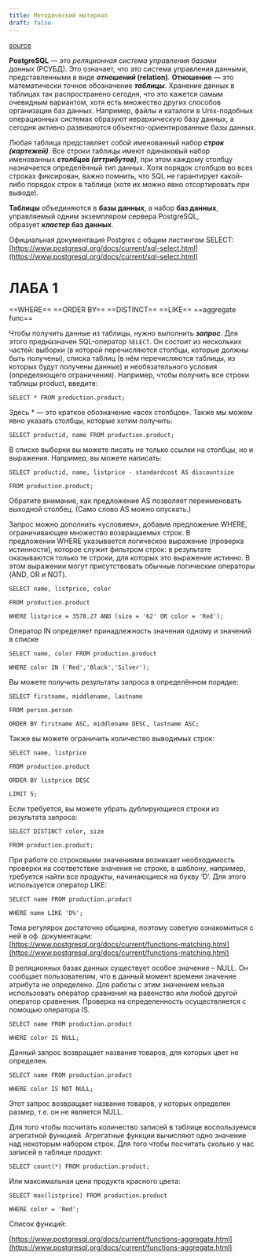 ```yaml
---
title: Методический материал
draft: false
---
```


[source](https://dbcourse.yonote.ru/share/a5c04212-5b70-4881-ad01-51ce69969820/doc/metodicheskij-material-64kPu1Lat7)

**PostgreSQL** — это _реляционная система управления базами данных_ (РСУБД). Это означает, что это система управления данными, представленными в виде **_отношений_ (relation)**. **Отношение** — это математически точное обозначение **_таблицы_**. Хранение данных в таблицах так распространено сегодня, что это кажется самым очевидным вариантом, хотя есть множество других способов организации баз данных. Например, файлы и каталоги в Unix-подобных операционных системах образуют иерархическую базу данных, а сегодня активно развиваются объектно-ориентированные базы данных.

Любая таблица представляет собой именованный набор **_строк (картежей)_**. Все строки таблицы имеют одинаковый набор именованных **_столбцов (аттрибутов)_**, при этом каждому столбцу назначается определённый тип данных. Хотя порядок столбцов во всех строках фиксирован, важно помнить, что SQL не гарантирует какой-либо порядок строк в таблице (хотя их можно явно отсортировать при выводе).

**Таблицы** объединяются в **базы данных**, а набор **баз данных**, управляемый одним экземпляром сервера PostgreSQL, образует **_кластер_ баз данных**.

Официальная документация Postgres c общим листингом SELECT: [https://www.postgresql.org/docs/current/sql-select.html](https://www.postgresql.org/docs/current/sql-select.html)

# ЛАБА 1

==WHERE== ==ORDER BY== ==DISTINCT== ==LIKE== ==aggregate func==

Чтобы получить данные из таблицы, нужно выполнить **_запрос_**. Для этого предназначен SQL-оператор `SELECT`. Он состоит из нескольких частей: выборки (в которой перечисляются столбцы, которые должны быть получены), списка таблиц (в нём перечисляются таблицы, из которых будут получены данные) и необязательного условия (определяющего ограничения). Например, чтобы получить все строки таблицы product, введите:

`SELECT * FROM production.product;`

Здесь * — это краткое обозначение «всех столбцов». Также мы можем явно указать столбцы, которые хотим получить:

`SELECT productid, name FROM production.product;`

В списке выборки вы можете писать не только ссылки на столбцы, но и выражения. Например, вы можете написать:

`SELECT productid, name, listprice - standardcost AS discountsize`

`FROM production.product;`

Обратите внимание, как предложение AS позволяет переименовать выходной столбец. (Само слово AS можно опускать.)

Запрос можно дополнить «условием», добавив предложение WHERE, ограничивающее множество возвращаемых строк. В предложении WHERE указывается логическое выражение (проверка истинности), которое служит фильтром строк: в результате оказываются только те строки, для которых это выражение истинно. В этом выражении могут присутствовать обычные логические операторы (AND, OR и NOT).

`SELECT name, listprice, color`

`FROM production.product`

`WHERE listprice = 3578.27 AND (size = '62' OR color = 'Red');`

Оператор IN определяет принадлежность значения одному и значений в списке

`SELECT name, color FROM production.product`

`WHERE color IN ('Red','Black','Silver');`

Вы можете получить результаты запроса в определённом порядке:

`SELECT firstname, middlename, lastname`

`FROM person.person`

`ORDER BY firstname ASC, middlename DESC, lastname ASC;`

Также вы можете ограничить количество выводимых строк:

`SELECT name, listprice`

`FROM production.product`

`ORDER BY listprice DESC`

`LIMIT 5;`

Если требуется, вы можете убрать дублирующиеся строки из результата запроса:

`SELECT DISTINCT color, size`

`FROM production.product;`

При работе со строковыми значениями возникает необходимость проверки на соответствие значения не строке, а шаблону, например, требуется найти все продукты, начинающиеся на букву ‘D’. Для этого используется оператор LIKE:

`SELECT name FROM production.product`

`WHERE name LIKE 'D%';`

Тема регулярок достаточно обширна, поэтому советую ознакомиться с ней в оф. документации: [https://www.postgresql.org/docs/current/functions-matching.html](https://www.postgresql.org/docs/current/functions-matching.html)

В реляционных базах данных существует особое значение – NULL. Он сообщает пользователям, что в данный момент времени значение атрибута не определено. Для работы с этим значением нельзя использовать оператор сравнения на равенство или любой другой оператор сравнения. Проверка на определенность осуществляется с помощью оператора IS.

`SELECT name FROM production.product`

`WHERE color IS NULL;`

Данный запрос возвращает название товаров, для которых цвет не определен.

`SELECT name FROM production.product`

`WHERE color IS NOT NULL;`

Этот запрос возвращает название товаров, у которых определен размер, т.е. он не является NULL.

Для того чтобы посчитать количество записей в таблице воспользуемся агрегатной функцией. Агрегатные функции вычисляют одно значение над некоторым набором строк. Для того чтобы посчитать сколько у нас записей в таблице продукт:

`SELECT count(*) FROM production.product;`

Или максимальная цена продукта красного цвета:

`SELECT max(listprice) FROM production.product`

`WHERE color = 'Red';`

Список функций:

[https://www.postgresql.org/docs/current/functions-aggregate.html](https://www.postgresql.org/docs/current/functions-aggregate.html)